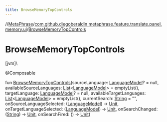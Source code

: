 ```yaml
---
title: BrowseMemoryTopControls
---
```

//[MetaPhrase](../../index.html)/[com.github.diegoberaldin.metaphrase.feature.translate.panel.memory.ui](index.html)/[BrowseMemoryTopControls](-browse-memory-top-controls.html)



# BrowseMemoryTopControls



[jvm]\




@Composable



fun [BrowseMemoryTopControls](-browse-memory-top-controls.html)(sourceLanguage: [LanguageModel](../com.github.diegoberaldin.metaphrase.domain.language.data/-language-model/index.html)? = null, availableSourceLanguages: [List](https://kotlinlang.org/api/latest/jvm/stdlib/kotlin.collections/-list/index.html)&lt;[LanguageModel](../com.github.diegoberaldin.metaphrase.domain.language.data/-language-model/index.html)&gt; = emptyList(), targetLanguage: [LanguageModel](../com.github.diegoberaldin.metaphrase.domain.language.data/-language-model/index.html)? = null, availableTargetLanguages: [List](https://kotlinlang.org/api/latest/jvm/stdlib/kotlin.collections/-list/index.html)&lt;[LanguageModel](../com.github.diegoberaldin.metaphrase.domain.language.data/-language-model/index.html)&gt; = emptyList(), currentSearch: [String](https://kotlinlang.org/api/latest/jvm/stdlib/kotlin/-string/index.html) = &quot;&quot;, onSourceLanguageSelected: ([LanguageModel](../com.github.diegoberaldin.metaphrase.domain.language.data/-language-model/index.html)) -&gt; [Unit](https://kotlinlang.org/api/latest/jvm/stdlib/kotlin/-unit/index.html), onTargetLanguageSelected: ([LanguageModel](../com.github.diegoberaldin.metaphrase.domain.language.data/-language-model/index.html)) -&gt; [Unit](https://kotlinlang.org/api/latest/jvm/stdlib/kotlin/-unit/index.html), onSearchChanged: ([String](https://kotlinlang.org/api/latest/jvm/stdlib/kotlin/-string/index.html)) -&gt; [Unit](https://kotlinlang.org/api/latest/jvm/stdlib/kotlin/-unit/index.html), onSearchFired: () -&gt; [Unit](https://kotlinlang.org/api/latest/jvm/stdlib/kotlin/-unit/index.html))




